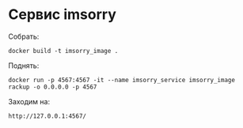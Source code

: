 # Сервис imsorry

Собрать:
```
docker build -t imsorry_image .
```

Поднять:
```
docker run -p 4567:4567 -it --name imsorry_service imsorry_image rackup -o 0.0.0.0 -p 4567
```

Заходим на:
```
http://127.0.0.1:4567/
```
